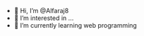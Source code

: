 - 👋 Hi, I’m @Alfaraj8
- 👀 I’m interested in ...
- 🌱 I’m currently learning web programming


<!---
Alfaraj8/Alfaraj8 is a ✨ special ✨ repository because its `README.md` (this file) appears on your GitHub profile.
You can click the Preview link to take a look at your changes.
--->
